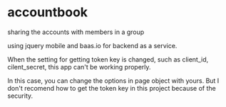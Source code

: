 accountbook
===========

sharing the accounts with members in a group

using jquery mobile and baas.io for backend as a service.

When the setting for getting token key is changed, such as client_id, cilent_secret,
this app can't be working properly.

In this case, you can change the options in page object with yours. 
But I don't recomend how to get the token key in this project because of the security.




